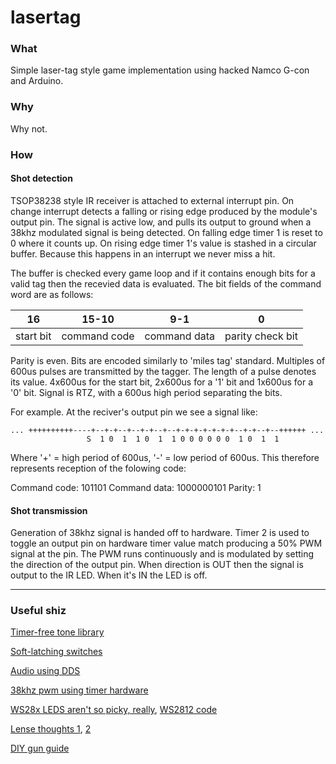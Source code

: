 # lasertag

### What
Simple laser-tag style game implementation using hacked Namco G-con and Arduino.

### Why
Why not.

### How

#### Shot detection
TSOP38238 style IR receiver is attached to external interrupt pin. On change interrupt detects a falling or rising edge produced by the module's output pin. The signal is active low, and pulls its output to ground when a 38khz modulated signal is being detected. On falling edge timer 1 is reset to 0 where it counts up. On rising edge timer 1's value is stashed in a circular buffer. Because this happens in an interrupt we never miss a hit.

The buffer is checked every game loop and if it contains enough bits for a valid tag then the recevied data is evaluated. The bit fields of the command word are as follows:

| 16 |  15-10 | 9-1 | 0 |
|----|--------|-----|---|
| start bit | command code | command data | parity check bit |

Parity is even. Bits are encoded similarly to 'miles tag' standard. Multiples of 600us pulses are transmitted by the tagger. The length of a pulse denotes its value. 4x600us for the start bit, 2x600us for a '1' bit and 1x600us for a '0' bit. Signal is RTZ, with a 600us high period separating the bits.

For example. At the reciver's output pin we see a signal like:

```
... ++++++++++----+--+-+--+--+-+--+--+-+-+-+-+-+-+--+-+--+--++++++ ...
                 S  1 0  1  1 0  1  1 0 0 0 0 0 0  1 0  1  1
```

Where '+' = high period of 600us, '-' = low period of 600us. This therefore represents reception of the folowing code:

Command code: 101101
Command data: 1000000101
Parity: 1

#### Shot transmission

Generation of 38khz signal is handed off to hardware. Timer 2 is used to toggle an output pin on hardware timer value match producing a 50% PWM signal at the pin. The PWM runs continuously and is modulated by setting the direction of the output pin. When direction is OUT then the signal is output to the IR LED. When it's IN the LED is off. 

---

### Useful shiz

[Timer-free tone library](https://bitbucket.org/teckel12/arduino-timer-free-tone/wiki/Home#!example)

[Soft-latching switches](https://www.youtube.com/watch?v=7D9L9oS4AJM)

[Audio using DDS](https://hackaday.com/2016/02/12/embed-with-elliot-audio-playback-with-direct-digital-synthesis/)

[38khz pwm using timer hardware](https://forum.arduino.cc/index.php?topic=102430.msg773556#msg773556)

[WS28x LEDS aren't so picky, really](https://wp.josh.com/2014/05/13/ws2812-neopixels-are-not-so-finicky-once-you-get-to-know-them/), [WS2812 code](https://github.com/bigjosh/SimpleNeoPixelDemo)


[Lense thoughts 1](http://webcache.googleusercontent.com/search?q=cache:d14Z821idtkJ:www.lasertagparts.com/mtoptics.htm+&cd=1&hl=en&ct=clnk&gl=uk), [2](http://webcache.googleusercontent.com/search?q=cache:e1SMQ_9_ErMJ:alumnus.caltech.edu/~leif/infratag/lens_choice.html+&cd=3&hl=en&ct=clnk&gl=uk)

[DIY gun guide](http://www.lasertag.co.uk/PDF_files/sgconst.pdf)
